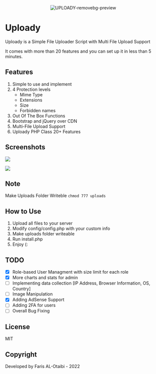 <div align="center">
   <img src="https://i.ibb.co/qMSh4gN/UPLOADY-removebg-preview.png" alt="UPLOADY-removebg-preview" border="0">
</div>

# Uploady

Uploady is a Simple File Uploader Script with Multi File Upload Support

It comes with more than 20 features and you can set up it in less than 5 minutes.

## Features

1. Simple to use and implement
2. 4 Protection levels
   + Mime Type
   + Extensions
   + Size
   + Forbidden names
3. Out Of The Box Functions
4. Bootstrap and jQuery over CDN
5. Multi-File Upload Support
6. Uploady PHP Class 20+ Features

## Screenshots

![](https://i.ibb.co/sVg1RPS/screencapture-localhost-Uploady-uploady-index-php-2022-07-27-16-22-03.png)

![](https://i.ibb.co/M2Rs0vF/screencapture-localhost-Uploady-uploady-admin-index-php-2022-07-27-16-24-09.png)

## Note
Make Uploads Folder Writeble ``` chmod 777 uploads ```

## How to Use
1. Upload all files to your server
2. Modify config/config.php with your custom info
3. Make uploads folder writeable
4. Run install.php
5. Enjoy (:

## TODO

- [x] Role-based User Managment with size limit for each role
- [x] More charts and stats for admin
- [ ] Implementing data collection [IP Address, Browser Information, OS, Country]
- [ ] Image Manipulation
- [x] Adding AdSense Support
- [ ] Adding 2FA for users
- [ ] Overall Bug Fixing

## License

MIT

## Copyright
Developed by Faris AL-Otaibi - 2022
